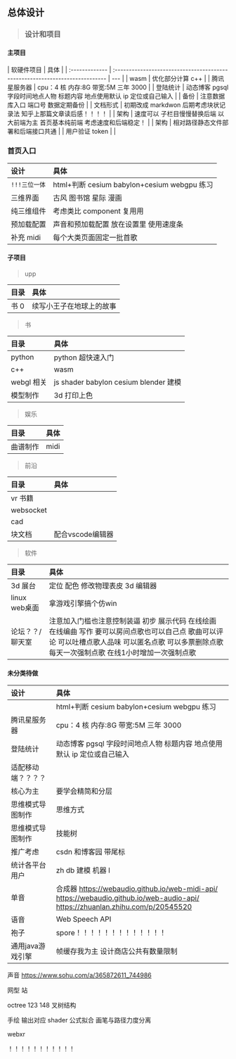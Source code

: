 ## 总体设计

> ### 设计和项目

#### 主项目

| 软硬件项目     | 具体                                                                         |
| :------------- | :--------------------------------------------------------------------------- | --- |
| wasm           | 优化部分计算 c++                                                             |
| 腾讯星服务器   | cpu：4 核 内存:8G 带宽:5M 三年 3000                                          |
| 登陆统计       | 动态博客 pgsql 字段时间地点人物 标题内容 地点使用默认 ip 定位或自己输入      |
| 备份           | 注意数据库入口 端口号 数据定期备份                                           |
| 文档形式       | 初期改成 markdwon 后期考虑块状记录法 知乎上那篇文章读后感！！！！            |
| 架构           | 速度可以 子栏目慢慢替换后端 以大前端为主 首页基本纯前端 考虑速度和后端稳定！ |
| 架构           | 相对路径静态文件部署和后端接口共通                                           |
| 用户验证 token |                                                                              |

### 首页入口

| 设计          | 具体                                        |
| :------------ | :------------------------------------------ |
| `!!!三位一体` | html+判断 cesium babylon+cesium webgpu 练习 |
| 三维界面      | 古风 图书馆 星际 漫画                       |
| 纯三维组件    | 考虑类比 component 复用用                   |
| 预加载配置    | 声音和预加载配置 放在设置里 使用速度条      |
| 补充 midi     | 每个大类页面固定一批首歌                    |

#### 子项目

> upp

| 目录 | 具体                     |
| :--- | :----------------------- |
| 书 0 | 续写小王子在地球上的故事 |

> 书

| 目录       | 具体                                  |
| :--------- | :------------------------------------ |
| python     | python 超快速入门                     |
| c++        | wasm                                  |
| webgl 相关 | js shader babylon cesium blender 建模 |
| 模型制作   | 3d 打印上色                           |

> 娱乐

| 目录     | 具体 |
| :------- | :--- |
| 曲谱制作 | midi |

> 前沿

| 目录      | 具体 |
| :-------- | :--- |
| vr 书籍   |      |
| websocket |      |
| cad       |      |
| 块文档       |    配合vscode编辑器  |

> 软件

| 目录    | 具体                             |
| :------ | :------------------------------- |
| 3d 展台 | 定位 配色 修改物理表皮 3d 编辑器 |
| linux web桌面 | 拿游戏引擎搞个仿win |
| 论坛？？/  聊天室    |    注意加入门槛也注意控制装逼    初步   展示代码  在线绘画  在线编曲 写作 要可以房间点歌也可以自己点   歌曲可以评论  可以吐槽点歌人品味   可以匿名点歌 可以多票删除点歌  每天一次强制点歌 在线1小时增加一次强制点歌|     |
#### 未分类待做

| 设计               | 具体                                                                                                                            |
| :----------------- | :------------------------------------------------------------------------------------------------------------------------------ |
|                    | html+判断 cesium babylon+cesium webgpu 练习                                                                                     |
| 腾讯星服务器       | cpu：4 核 内存:8G 带宽:5M 三年 3000                                                                                             |
| 登陆统计           | 动态博客 pgsql 字段时间地点人物 标题内容 地点使用默认 ip 定位或自己输入                                                         |
| 适配移动端？？？？ |                                                                                                                                 |
| 核心为主           | 要学会精简和分层                                                                                                                |
| 思维模式导图制作   | 思维方式                                                                                                                        |
| 思维模式导图制作   | 技能树                                                                                                                          |
| 推广考虑           | csdn 和博客园 带尾标                                                                                                            |
| 统计各平台用户     | zh db 建模 机器 l                                                                                                               |
| 单音               | 合成器 https://webaudio.github.io/web-midi-api/ https://webaudio.github.io/web-audio-api/ https://zhuanlan.zhihu.com/p/20545520 |
| 语音               | Web Speech API                                                                                                                  |
| 袍子               | spore！！！！！！！！！！！！！                                                                                                                |
| 通用java游戏引擎               | 帧缓存我为主          设计商店公共有数量限制                                                                                                      |

声音 https://www.sohu.com/a/365872611_744986

网型 站

octree 123 148 叉树结构

手绘 输出对应 shader 公式拟合 画笔与路径力度分离

webxr

！！！！！！！！！！！
